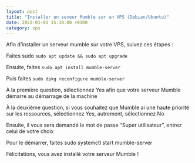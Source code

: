 ```yaml
---
layout: post
title: "Installer un seveur Mumble sur un VPS (Debian/Ubuntu)"
date: 2022-01-01 15:30:00 +0100
category: vps
---
```


Afin d’installer un serveur mumble sur votre VPS, suivez ces étapes : 

Faites sudo `sudo apt update && sudo apt upgrade`

Ensuite, faites `sudo apt install mumble-server`

Puis faites `sudo dpkg reconfigure mumble-server`

À la première question, sélectionnez Yes afin que votre serveur Mumble démarre au démarrage de la machine

À la deuxième question, si vous souhaitez que Mumble ai une haute priorité sur les ressources, sélectionnez Yes, autrement, sélectionnez No

Ensuite, il vous sera demandé le mot de passe “Super utilisateur”, entrez celui de votre choix

Pour le démarrer, faites sudo systemctl start mumble-server

Félicitations, vous avez installé votre serveur Mumble !
